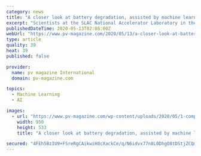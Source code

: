 ```yaml
---
category: news
title: "A closer look at battery degradation, assisted by machine learning"
excerpt: "Scientists at the SLAC National Accelerator Laboratory in the U.S. have developed a machine learning algorithm that can identify and track individual particles within a lithium-ion battery cell. Their findings shed more light on how the batteries lose performance over time,"
publishedDateTime: 2020-05-13T02:08:00Z
webUrl: "https://www.pv-magazine.com/2020/05/13/a-closer-look-at-battery-degradation-assisted-by-machine-learning/"
type: article
quality: 39
heat: 39
published: false

provider:
  name: pv magazine International
  domain: pv-magazine.com

topics:
  - Machine Learning
  - AI

images:
  - url: "https://www.pv-magazine.com/wp-content/uploads/2020/05/1-computervisi.jpg"
    width: 950
    height: 533
    title: "A closer look at battery degradation, assisted by machine learning"

secured: "4FEh5BzIU9+FSreRgCAikwiH8cXackCe/q/N6idvx77n8L0DhgO8tDStjZCQmDyLem3hiY8AIZCUxh8HlfCu2HnErEY3DVbGfrlOMdL28SbBN04C8vHKGA+qlRnqNQwKrdjtOodJEQZGwdTYxPPMjyQ4IQ8D2R3/huBEmqZgodeHtnO04qOH1aus4qwvKgWLGdFnvU8yj4nUzbfvX5yYU9Izs7apIQHjYPbb3Si+AGbvugsecU9ueaA3TtT7M/jpENWNlAWAwFhbTKRdjS/hG0GGbdzwXhUWrRUpCpkSN4LzCu6IsT2FSjjnHhIynkqgFvC5fnisBZOsExGbIPGFXUO5WF35gvR1xxQiejAP5+t9EETyRlAM8XqxNpF4eF8fEcmSuejsDLpj2dBnE8yfjkruOvUPTijzrk0YmcAWV/N/6SUKQiHaLH1MkZKx0Nl1xLjaGIzCsLMGvh72LdR3oLROts4ZGTvJKOJx4eDnzCk=;V3xY9xjtG4rn06jr/gmF1w=="
---
```


